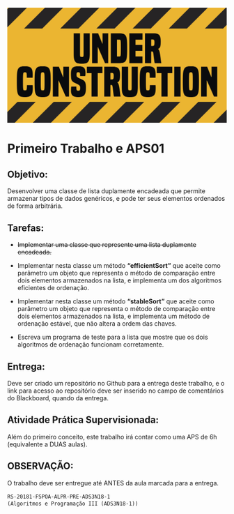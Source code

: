 ![Sort](/data/UC.jpg)


Primeiro Trabalho e APS01
==========================

## Objetivo:

Desenvolver uma classe de lista duplamente encadeada que permite armazenar tipos de dados genéricos, e pode ter seus elementos ordenados de forma arbitrária.

## Tarefas:

- ~~Implementar uma classe que represente uma lista duplamente encadeada.~~

- Implementar nesta classe um método <b>“efficientSort”</b> que aceite como parâmetro um objeto que representa o método de comparação entre dois elementos armazenados na lista, e implementa um dos algoritmos eficientes de ordenação.


- Implementar nesta classe um método <b>“stableSort”</b> que aceite como parâmetro um objeto que representa o método de comparação entre dois elementos armazenados na lista, e implementa um método de ordenação estável, que não altera a ordem das chaves.


- Escreva um programa de teste para a lista que mostre que os dois algoritmos de ordenação funcionam corretamente.


## Entrega:

Deve ser criado um repositório no Github para a entrega deste trabalho, e o link para acesso ao repositório deve ser inserido no campo de comentários do Blackboard, quando da entrega.

## Atividade Prática Supervisionada:

Além do primeiro conceito, este trabalho irá contar como uma APS de 6h (equivalente a DUAS aulas).

## OBSERVAÇÃO:

O trabalho deve ser entregue até ANTES da aula marcada para a entrega.


```
RS-20181-FSPOA-ALPR-PRE-ADS3N18-1
(Algoritmos e Programação III (ADS3N18-1))
```



